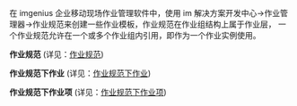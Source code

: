 
在 imgenius 企业移动现场作业管理软件中，使用 im 解决方案开发中心->作业管理器->作业规范来创建一些作业模板，作业规范在作业组结构上属于作业层， 一个作业规范允许在一个或多个作业组内引用，即作为一个作业实例使用。

**作业规范** (详见：[作业规范](系统配置手册/作业管理器/作业规范.md))

**作业规范下作业** (详见：[作业规范下作业](系统配置手册/作业管理器/作业规范下作业.md))

**作业规范下作业项** (详见：[作业规范下作业项](系统配置手册/作业管理器/作业规范下作业项.md))